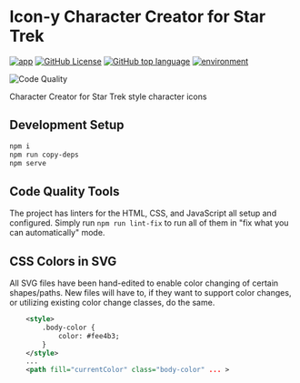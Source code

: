 Icon-y Character Creator for Star Trek
=============================================================================================

[![app](https://img.shields.io/badge/app-Itch.io-red)](https://samsarette.itch.io/simple-trekkie-character-creator)
[![GitHub License](https://img.shields.io/github/license/lunarcloud/trek-character-icon-creator)](https://github.com/lunarcloud/trek-character-icon-creator/blob/main/LICENSE)
[![GitHub top language](https://img.shields.io/github/languages/top/lunarcloud/trek-character-icon-creator)](https://github.com/lunarcloud/trek-character-icon-creator/pulse)
[![environment](https://img.shields.io/badge/env-Browser-green)](https://developer.mozilla.org/en-US/docs/Glossary/Browser)

![Code Quality](https://github.com/lunarcloud/trek-character-icon-creator/actions/workflows/lint.yml/badge.svg)


Character Creator for Star Trek style character icons

## Development Setup
```sh
npm i
npm run copy-deps
npm serve
```

## Code Quality Tools
The project has linters for the HTML, CSS, and JavaScript all setup and configured.
Simply run `npm run lint-fix` to run all of them in "fix what you can automatically" mode.

## CSS Colors in SVG
All SVG files have been hand-edited to enable color changing of certain shapes/paths.
New files will have to, if they want to support color changes, or utilizing existing color change classes, do the same.

```svg
    <style>
        .body-color {
            color: #fee4b3;
        }
    </style>
    ...
    <path fill="currentColor" class="body-color" ... >
```
